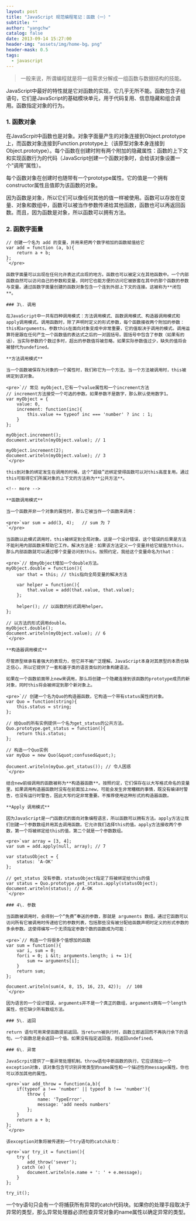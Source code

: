 ```yaml
---
layout: post
title: "JavaScript 规范编程笔记：函数（一）"
subtitle: ""
author: "yangchw"
catalog: false
date: 2013-09-14 15:27:00
header-img: "assets/img/home-bg。png"
header-mask: 0.5
tags:
  - javascript
---
```


> 一般来说，所谓编程就是将一组需求分解成一组函数与数据结构的技能。

JavaScript中最好的特性就是它对函数的实现，它几乎无所不能。函数包含子组语句，它们是JavaScript的基础模块单元，用于代码复用、信息隐藏和组合调用。函数指定对象的行为。

### 1\. 函数对象

在JavaScrpit中函数也是对象。对象字面量产生的对象连接到Object.prototype上，而函数对象连接到Function.prototype上（该原型对象本身连接到Object.prototype）。每个函数在创建时附有两个附加的隐藏属性：函数的上下文和实现函数行为的代码（JavaScript创建一个函数对象时，会给该对象设置一个“调用”属性）。

每个函数对象在创建时也随带有一个prototype属性。它的值是一个拥有constructor属性且值即为该函数的对象。

因为函数是对象，所以它们可以像任何其他的值一样被使用。函数可以存放在变量、对象和数组中，函数可以被当作参数传递给其他函数，函数也可以再返回函数。而且，因为函数是对象，所以函数可以拥有方法。

### 2\. 函数字面量

    // 创建一个名为 add 的变量，并用来把两个数字相加的函数赋值给它
    var add = function (a, b){
        return a + b;   
    };
    `</pre>

    函数字面量可以出现在任何允许表达式出现的地方。函数也可以被定义在其他函数中。一个内部函数自然可以访问自己的参数和变量，同时它也能方便的访问它被嵌套在其中的那个函数的参数与变量。通过函数字面量创建的函数对象包含一个连到外部上下文的连接。这被称为**闭包**。

    ### 3\. 调用

    在JavaScript中一共有四种调用模式：方法调用模式、函数调用模式、构造器调用模式和apply调用模式。调用函数时，除了声明时定义的形式参数，每个函数接收两个附加的参数：this和arguments。参数this在面向对象变成中非常重要，它的值取决于调用的模式。调用运算符是跟在任何产生一个函数值的表达式之后的一对圆括号。圆括号中包含了参数（如果有的话），当实际参数的个数过多时，超出的参数值将被忽略，如果实际参数值过少，缺失的值将会被替代为undefined。

    **方法调用模式**

    当一个函数被保存为对象的一个属性时，我们称它为一个方法。当一个方法被调用时，this被绑定到该对象。

    <pre>`// 常见 myObject,它有一个value属性和一个increment方法
    // increment方法接受一个可选的参数。如果参数不是数字，那么默认使用数字1。
    var myObject = {
        value: 0,
        increment: function(inc){
            this.value += typeof inc === 'number' ? inc : 1;
        }
    };

    myObject.increment();
    document.writeln(myObject.value); // 1

    myObject.increment(2);
    document.writeln(myObject.value); // 3
    `</pre>

    this到对象的绑定发生在调用的时候，这个“超级”迟绑定使得函数可以对this高度复用。通过this可取得它们所属对象的上下文的方法称为**公共方法**。

    <!-- more -->

    **函数调用模式**

    当一个函数并非一个对象的属性时，那么它被当作一个函数来调用：

    <pre>`var sum = add(3, 4);   // sum 为 7
    `</pre>

    当函数以此模式调用时，this被绑定到全局对象。这是一个设计错误，这个错误的后果是方法不能利用内部函数来帮助它工作。解决方法是：如果该方法定义一个变量并给它赋值为this，那么内部函数就可以通过哪个变量访问到this。按照约定，我给这个变量命名为that：

    <pre>`// 给myObject增加一个double方法。
    myObject.double = function(){
        var that = this; // this指向全局变量的解决方法

        var helper = function(){
            that.value = add(that.value, that.value);
        };

        helper(); // 以函数的形式调用helper。
    };

    // 以方法的形式调用double。
    myObject.double();
    document.writeln(myObject.value); // 6
    `</pre>

    **构造器调用模式**

    尽管原型继承有着强大的表现力，但它并不被广泛理解。JavaScript本身对其原型的本质也缺乏信心，所以它提供了一套和基于类的语言类似的对象构建语法。

    如果在一个函数前面带上new来调用，那么将创建一个隐藏连接到该函数的prototype成员的新对象，同时this将会被绑定到那个新对象上。

    <pre>`// 创建一个名为Quo的构造器函数，它构造一个带有status属性的对象。
    var Quo = function(string){
        this.status = string;
    };

    // 给Quo的所有实例提供一个名为get_status的公共方法。
    Quo.prototype.get_status = function(){
        return this.status;
    };

    // 构造一个Quo实例
    var myQuo = new Quo(&quot;confused&quot;);

    document.writeln(myQuo.get_status()); // 令人困惑
    `</pre>

    结合new前缀调用的函数被称为**构造器函数**。按照约定，它们保存在以大写格式命名的变量里。如果调用构造器函数时没有在前面加上new，可能会发生非常糟糕的事情，既没有编译时警告，也没有运行时警告，因此大写约定非常重要。不推荐使用这种形式的构造器函数。

    **Apply 调用模式**

    因为JavaScript是一门函数式的面向对象编程语言，所以函数可以拥有方法。apply方法让我们创建一个参数数组并用其去调用函数。它允许我们选择this的值。apply方法接收两个参数，第一个将被绑定给this的值，第二个就是一个参数数组。

    <pre>`var array = [3, 4];
    var sum = add.apply(null, array); // 7

    var statusObject = {
        status: 'A-OK'
    };

    // get_status 没有参数，statusObject指定了将被绑定给this的值
    var status = Quo.prototype.get_status.apply(statusObject);
    document.writeln(status); // A-OK
    `</pre>

    ### 4\. 参数

    当函数被调用时，会得到一个“免费”奉送的参数，那就是 arguments 数组。通过它函数可以访问所有它被调用时传递给它的参数列表，包括那些没有被分配给函数声明时定义的形式参数的多余参数。这使得编写一个无须指定参数个数的函数成为可能：

    <pre>`// 构造一个将很多个值想加的函数
    var sum = function(){
        var i, sum = 0;
        for(i = 0; i &lt; arguments.length; i += 1){
            sum += arguments[i];
        }   
        return sum;
    };

    document.writeln(sum(4, 8, 15, 16, 23, 42));  // 108
    `</pre>

    因为语言的一个设计错误，arguments并不是一个真正的数组，arguments拥有一个length属性，但它缺少所有数组方法。

    ### 5\. 返回

    return 语句可用来使函数提前返回。当return被执行时，函数立即返回而不再执行余下的语句。一个函数总是会返回一个值。如果没有指定返回值，则返回undefined。

    ### 6\. 异常

    JavaScrpit提供了一套异常处理机制。throw语句中断函数的执行，它应该抛出一个exception对象，该对象包含可识别异常类型的name属性和一个描述性的message属性。你也可以添加其他的属性。

    <pre>`var add_throw = function(a,b){
        if(typeof a !== 'number' || typeof b !== 'number'){
            throw {
                name: 'TypeError',
                message: 'add needs numbers'
            };
        }
        return a + b;
    };
    `</pre>

    该exception对象将被传递到一个try语句的catch从句：

    <pre>`var try_it = function(){
        try {
            add_throw('sever');
        } catch (e) {
            document.writeln(e.name + ': ' + e.message);
        }
    };

    try_it();

一个try语句只会有一个将捕获所有异常的catch代码块。如果你的处理手段取决于异常的类型，那么异常处理器必须检查异常对象的name属性以确定异常的类型。